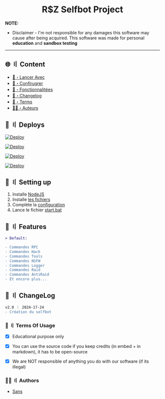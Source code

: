 
<h1 align="center">R$Z Selfbot Project</h1>

**NOTE:** 
- Disclaimer -
I'm not responsible for any damages this software may cause after being acquired. 
This software was made for personal **education** and **sandbox testing**
---

## <a id="content"></a>🌐 〢 Content
- [📩・Lancer Avec](#deploys)
- [🎉・Confirugrer](#setup)
- [🔰・Fonctionnalitées](#features)
- [📝・Changelog](#changelog)
- [💼・Terms](#terms)
- [🕵️‍♂️・Auteurs](#authors)


## <a id="deploys"></a>📩 〢 Deploys
[![Deploy](https://raw.githubusercontent.com/002-sans/deploy-buttons/main/buttons/remade/replit.svg)](https://replit.com/github/002-sans/rsz-selfbot-project)

[![Deploy](https://raw.githubusercontent.com/002-sans/deploy-buttons/main/buttons/remade/glitch.svg)](https://glitch.com/edit/#!/import/github/002-sans/rsz-selfbot-project)

[![Deploy](https://raw.githubusercontent.com/002-sans/deploy-buttons/main/buttons/remade/heroku.svg)](https://heroku.com/deploy/?template=https://github.com/002-sans/rsz-selfbot-project)

[![Deploy](https://raw.githubusercontent.com/002-sans/deploy-buttons/main/buttons/remade/railway.svg)](https://railway.app/new/template?template=https://github.com/002-sans/rsz-selfbot-project)




## <a id="setup"></a> 📁 〢 Setting up
1. Installe [NodeJS](https://nodejs.org/en)
2. Installe [les fichiers](https://github.com/002-sans/rsz-selfbot-project/archive/refs/heads/main.zip)
3. Complète la [configuration](https://github.com/002-sans/rsz-selfbot-project/blob/main/config.js)
4. Lance le fichier [start.bat](https://github.com/002-sans/rsz-selfbot-project/blob/main/start.bat)


## <a id="features"></a>🔰 〢 Features
```diff
> Default:

- Commandes RPC
- Commandes Hack
- Commandes Tools
- Commandes NSFW
- Commandes Logger
- Commandes Raid
- Commandes AntiRaid
- Et encore plus...
```

## <a id="changelog"></a>💭 〢 ChangeLog

```diff
v2.0 ⋮ 2024-17-24
- Création du selfbot
```

### <a id="terms"></a>💼 〢 Terms Of Usage
- [x] Educational purpose only
- [x] You can use the source code if you keep credits (in embed + in markdown), it has to be open-source
- [x] We are NOT responsible of anything you do with our software (if its illegal)


### <a id="authors"></a>🕵️‍♂️ 〢 Authors
- [Sans](https://github.com/002-sans)
